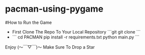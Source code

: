 ﻿# pacman-using-pygame

#How to Run the Game
<ul>
    <li>
        First Clone The Repo To Your Local Repository
        ```git
        git clone <url>
        ```
    </li>
    <li>
        ```
        cd PACMAN
        pip install -r requirements.txt
        python main.py
        ```
    </li>
</ul>
Enjoy (〜￣▽￣)〜
    Make Sure To Drop a Star

